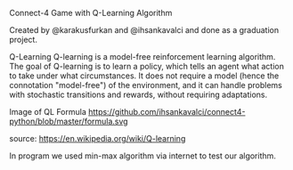 Connect-4 Game with Q-Learning Algorithm

Created by @karakusfurkan and @ihsankavalci and done as a graduation project.

Q-Learning
Q-learning is a model-free reinforcement learning algorithm. The goal of Q-learning is to learn a policy, which tells an agent what action to take under what circumstances. It does not require a model (hence the connotation "model-free") of the environment, and it can handle problems with stochastic transitions and rewards, without requiring adaptations.

Image of QL Formula
https://github.com/ihsankavalci/connect4-python/blob/master/formula.svg

source: https://en.wikipedia.org/wiki/Q-learning



In program we used min-max algorithm via internet to test our algorithm.

